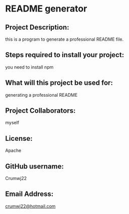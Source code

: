 
  # README generator
  
  ## Project Description: 
  this is a program to generate a professional README file.
  
  ## Steps required to install your project:
  you need to install npm
  
  ## What will this project be used for:
  generating a professional README
  
  ## Project Collaborators:
  myself
  
  ## License:
  Apache
  
  ## GitHub username: 
  Crumwj22
  
  ## Email Address:
  crumwj22@hotmail.com
    